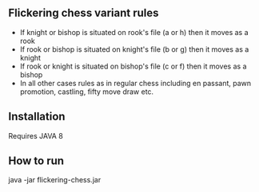 Flickering chess variant rules
------------------------------
* If knight or bishop is situated on rook's file (a or h) then it moves as a rook
* If rook or bishop is situated on knight's file (b or g) then it moves as a knight
* If rook or knight is situated on bishop's file (c or f) then it moves as a bishop
* In all other cases rules as in regular chess including en passant, pawn promotion, castling, fifty move draw etc.

Installation
------------
Requires JAVA 8

How to run
----------
java -jar flickering-chess.jar
